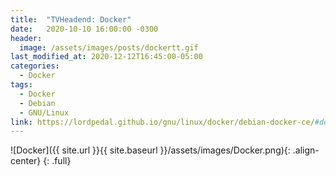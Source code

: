 ```yaml
---
title:  "TVHeadend: Docker"
date:   2020-10-10 16:00:00 -0300
header:
  image: /assets/images/posts/dockertt.gif
last_modified_at: 2020-12-12T16:45:00-05:00
categories:
  - Docker
tags:
  - Docker
  - Debian
  - GNU/Linux
link: https://lordpedal.github.io/gnu/linux/docker/debian-docker-ce/#docker-tvheadend
---
```


![Docker]({{ site.url }}{{ site.baseurl }}/assets/images/Docker.png){: .align-center}
{: .full}
